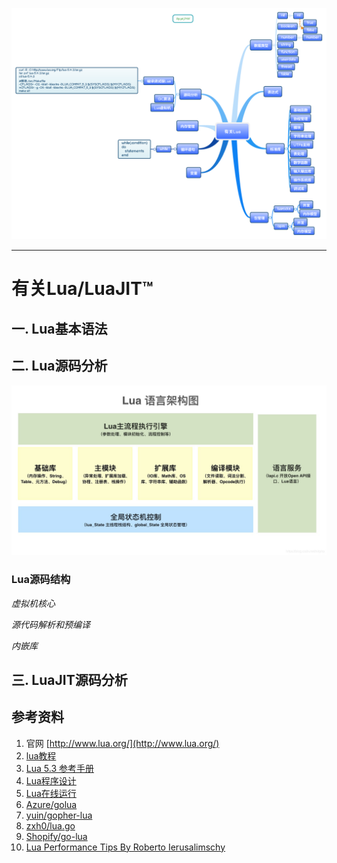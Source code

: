 ![](有关Lua.png)

---

# 有关Lua/LuaJIT™

## 一. Lua基本语法

## 二. Lua源码分析

![](Lua语言架构图.jpg)

### Lua源码结构

*虚拟机核心*

*源代码解析和预编译*

*内嵌库*

## 三. LuaJIT源码分析

## 参考资料

1. 官网 [http://www.lua.org/](http://www.lua.org/)
2. [lua教程](https://www.runoob.com/lua/lua-tutorial.html)
3. [Lua 5.3 参考手册](https://www.runoob.com/manual/lua53doc/contents.html)
4. [Lua程序设计](http://www.mianshigee.com/tutorial/LuaBook/)
5. [Lua在线运行](https://www.runoob.com/try/runcode.php?filename=HelloWorld&type=lua)
6. [Azure/golua](https://github.com/Azure/golua)
7. [yuin/gopher-lua](https://github.com/yuin/gopher-lua)
8. [zxh0/lua.go](https://github.com/zxh0/lua.go)
9. [Shopify/go-lua](https://github.com/Shopify/go-lua)
10. [Lua Performance Tips By Roberto Ierusalimschy](http://www.lua.org/gems/sample.pdf)

